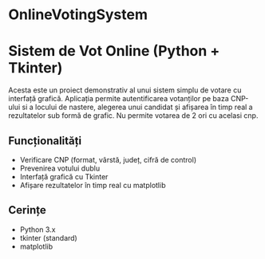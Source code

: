 # OnlineVotingSystem
# Sistem de Vot Online (Python + Tkinter)

Acesta este un proiect demonstrativ al unui sistem simplu de votare cu interfață grafică. Aplicația permite autentificarea votanților pe baza CNP-ului si a locului de nastere, alegerea unui candidat și afișarea în timp real a rezultatelor sub formă de grafic. Nu permite votarea de 2 ori cu acelasi cnp.

## Funcționalități
- Verificare CNP (format, vârstă, județ, cifră de control)
- Prevenirea votului dublu
- Interfață grafică cu Tkinter
- Afișare rezultatelor în timp real cu matplotlib

## Cerințe
- Python 3.x
- tkinter (standard)
- matplotlib
  
